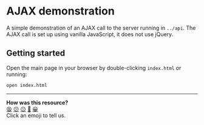 # AJAX demonstration

A simple demonstration of an AJAX call to the server running in `../api`. The AJAX call is set up using vanilla JavaScript, it does not use jQuery.

## Getting started

Open the main page in your browser by double-clicking `index.html` or running:

```sh
open index.html
```

<!-- BEGIN GENERATED SECTION DO NOT EDIT -->

---

**How was this resource?**  
[😫](https://airtable.com/shrUJ3t7KLMqVRFKR?prefill_Repository=skills-workshops&prefill_File=week-5/chasing_signals_around_your_code/src/README.md&prefill_Sentiment=😫) [😕](https://airtable.com/shrUJ3t7KLMqVRFKR?prefill_Repository=skills-workshops&prefill_File=week-5/chasing_signals_around_your_code/src/README.md&prefill_Sentiment=😕) [😐](https://airtable.com/shrUJ3t7KLMqVRFKR?prefill_Repository=skills-workshops&prefill_File=week-5/chasing_signals_around_your_code/src/README.md&prefill_Sentiment=😐) [🙂](https://airtable.com/shrUJ3t7KLMqVRFKR?prefill_Repository=skills-workshops&prefill_File=week-5/chasing_signals_around_your_code/src/README.md&prefill_Sentiment=🙂) [😀](https://airtable.com/shrUJ3t7KLMqVRFKR?prefill_Repository=skills-workshops&prefill_File=week-5/chasing_signals_around_your_code/src/README.md&prefill_Sentiment=😀)  
Click an emoji to tell us.

<!-- END GENERATED SECTION DO NOT EDIT -->
